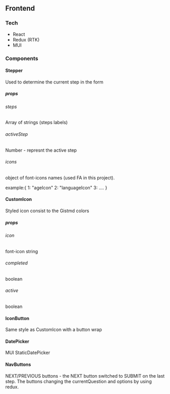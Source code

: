 ## Frontend

### Tech
- React
- Redux (RTK)
- MUI

### Components

#### Stepper
Used to determine the current step in the form
##### props
###### steps
Array of strings (steps labels) 
###### activeStep
Number - represnt the active step
###### icons
object of font-icons names (used FA in this project).

example:{
1: "ageIcon"
2: "languageIcon"
3: ....
}

#### CustomIcon
Styled icon consist to the Gistmd colors
##### props
###### icon
font-icon string
###### completed
boolean
###### active
boolean
#### IconButton
Same style as CustomIcon with a button wrap
#### DatePicker 
MUI StaticDatePicker
#### NavButtons
NEXT/PREVIOUS buttons - the NEXT button switched to SUBMIT on the last step. The buttons changing the currentQuestion and options by using redux.
